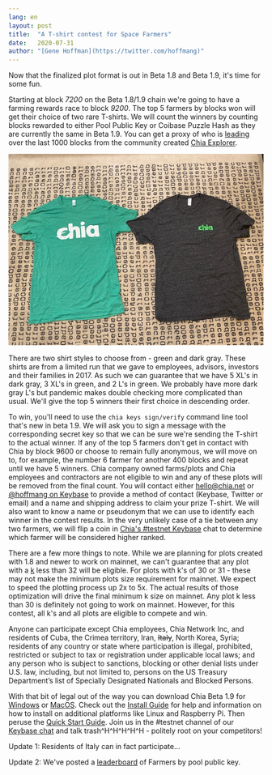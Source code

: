```yaml
---
lang: en
layout: post
title:  "A T-shirt contest for Space Farmers"
date:   2020-07-31
author: "[Gene Hoffman](https://twitter.com/hoffmang)"
---
```


Now that the finalized plot format is out in Beta 1.8 and Beta 1.9, it's time for some fun.

Starting at block *7200* on the Beta 1.8/1.9 chain we're going to have a farming rewards race to block *9200*. The top 5 farmers by blocks won will get their choice of two rare T-shirts. We will count the winners by counting blocks rewarded to either Pool Public Key or Coibase Puzzle Hash as they are currently the same in Beta 1.9. You can get a proxy of who is [leading](https://www.chiaexplorer.com/charts/puzzlehashes) over the last 1000 blocks from the community created [Chia Explorer](https://www.chiaexplorer.com/).

<p align="center">
  <img src="/assets/chia-t-shirts-2020-07-31.jpg" alt="Green and Dark Gray Chia T-Shirts" />
</p>

There are two shirt styles to choose from - green and dark gray. These shirts are from a limited run that we gave to employees, advisors, investors and their families in 2017. As such we can guarantee that we have 5 XL's in dark gray, 3 XL's in green, and 2 L's in green. We probably have more dark gray L's but pandemic makes double checking more complicated than usual. We'll give the top 5 winners their first choice in descending order.

To win, you'll need to use the `chia keys sign/verify` command line tool that's new in beta 1.9. We will ask you to sign a message with the corresponding secret key so that we can be sure we're sending the T-shirt to the actual winner. If any of the top 5 farmers don't get in contact with Chia by block 9600 or choose to remain fully anonymous, we will move on to, for example, the number 6 farmer for another 400 blocks and repeat until we have 5 winners. Chia company owned farms/plots and Chia employees and contractors are not eligible to win and any of these plots will be removed from the final count. You will contact either hello@chia.net or [@hoffmang on Keybase](https://keybase.io/hoffmang) to provide a method of contact (Keybase, Twitter or email) and a name and shipping address to claim your prize T-shirt. We will also want to know a name or pseudonym that we can use to identify each winner in the contest results. In the very unlikely case of a tie between any two farmers, we will flip a coin in [Chia's #testnet Keybase](https://keybase.io/team/chia_network.public) chat to determine which farmer will be considered higher ranked.

There are a few more things to note. While we are planning for plots created with 1.8 and newer to work on mainnet, we can't guarantee that any plot with a [k](https://github.com/Chia-Network/chia-blockchain/wiki/k-sizes) less than 32 will be eligible. For plots with k's of 30 or 31 - these may not make the minimum plots size requirement for mainnet. We expect to speed the plotting process up 2x to 5x. The actual results of those optimization will drive the final minimum k size on mainnet. Any plot k less than 30 is definitely not going to work on mainnet. However, for this contest, all k's and all plots are eligible to compete and win.

Anyone can participate except Chia employees, Chia Network Inc, and residents of Cuba, the Crimea territory, Iran, <s>Italy</s>, North Korea, Syria; residents of any country or state where participation is illegal, prohibited, restricted or subject to tax or registration under applicable local laws; and any person who is subject to sanctions, blocking or other denial lists under U.S. law, including, but not limited to, persons on the US Treasury Department’s list of Specially Designated Nationals and Blocked Persons.

With that bit of legal out of the way you can download Chia Beta 1.9 for [Windows](https://download.chia.net/beta-1.9-win64/ChiaSetup-0.1.9.exe) or [MacOS](https://download.chia.net/beta-1.9-macos/Chia-0.1.9.dmg). Check out the [Install Guide](https://github.com/Chia-Network/chia-blockchain/wiki/INSTALL) for help and information on how to install on additional platforms like Linux and Raspberry Pi. Then peruse the [Quick Start Guide](https://github.com/Chia-Network/chia-blockchain/wiki/Quick-Start-Guide). Join us in the #testnet channel of our [Keybase chat](https://keybase.io/team/chia_network.public) and talk trash^H^H^H^H^H - politely root on your competitors!

Update 1: Residents of Italy can in fact participate...

Update 2: We've posted a [leaderboard](https://leaderboard.chia.net/) of Farmers by pool public key.
